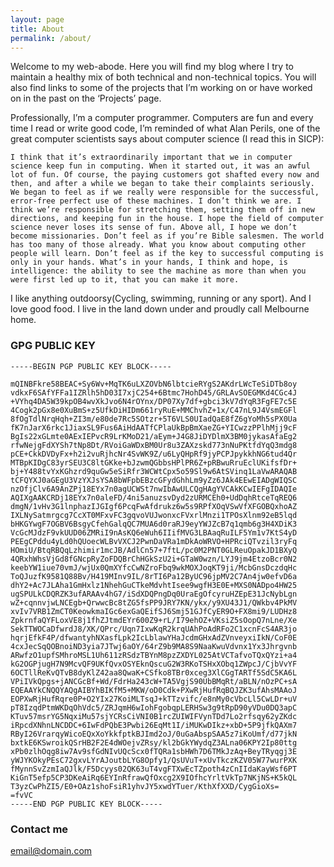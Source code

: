 ```yaml
---
layout: page
title: About
permalink: /about/
---
```


Welcome to my web-abode. Here you will find my blog where I try to maintain a healthy mix of both technical and non-technical topics.  You will also find links to some of the projects that I’m working on or have worked on in the past on the ‘Projects’ page.

Professionally, I’m a computer programmer. Computers are fun and every time I read or write good code, I’m reminded of what Alan Perils, one of the great computer scientists says about computer science (I read this in SICP):

```
I think that it’s extraordinarily important that we in computer
science keep fun in computing. When it started out, it was an awful
lot of fun. Of course, the paying customers got shafted every now and
then, and after a while we began to take their complaints seriously.
We began to feel as if we really were responsible for the successful,
error-free perfect use of these machines. I don’t think we are. I
think we’re responsible for stretching them, setting them off in new
directions, and keeping fun in the house. I hope the field of computer
science never loses its sense of fun. Above all, I hope we don’t
become missionaries. Don’t feel as if you’re Bible salesmen. The world
has too many of those already. What you know about computing other
people will learn. Don’t feel as if the key to successful computing is
only in your hands. What’s in your hands, I think and hope, is
intelligence: the ability to see the machine as more than when you
were first led up to it, that you can make it more.
```

I like anything outdoorsy(Cycling, swimming, running or any sport). And I love good food. I live in the land down under and proudly call Melbourne home.

### GPG PUBLIC KEY

```
-----BEGIN PGP PUBLIC KEY BLOCK-----

mQINBFkre58BEAC+Sy6Wv+MqTK6uLXZOVbN6lbtcieRYgS2AKdrLWcTeSiDTb8oy
vdkxF6SAfYFFa1IZRlh5hD03I7xjC254+6Btmc7HohD45/GRLAvSOEGMKd4CGc4J
+VYhq4DA5W39kpOB4wvXkJvo6N4rOYnx/DP07Xy7df+gbci3kV7dYqR3FgFE7c5E
4Cogk2pGx8e0XuBmS+z5UfkDiHIDm661ryRuE+MMChvhZ+1x/C47nL9J4VsmEGFl
8fOgTdlNrqHqh+ZI3m/e80de7Rc5SOtzr+5T6VLS0UIadQaE8fZ6gYoMh5sPX0Ua
fK7nJarX6rkc1JiaxSL9Fus6AiHdAATfCPlaUkBpBmXaeZG+YICwzzPPlhMjj9cF
BgIs22xGLmte0AExIEPvcR9LrKMoD21/aEym+J4G8JiDYDlmX3BM0jykasAfaEg2
rfwNejgFdXYSh7tNp8Dt/RVoiGaWDxBM0Ur8u3ZAXzskd773nNuPKtfdYqQ3mdg8
pCE+CkkDVDyFx+h2i2vuRjhcNr4SvWK9Z/u6LyQHpRf9jyPCPJpykkhNG6tud4Qr
MTBpKIDgC83yrSEU3C8ltGKke+bJzwmQGbbsHPlPR6Z+pRBwuRruEclUKifsfDr+
bj+Y488tvYxKGhzrd9quGw5eSiRfr3WCWtCpx5o59Sl9w6AtSVinq1LaVwARAQAB
tCFQYXJ0aGEgU3VzYXJsYSA8bWFpbEBzcGFydGhhLm9yZz6JAk4EEwEIADgWIQSC
nzOfjClv6A9AnZPj18EYx7n0agUCWSt7nwIbAwULCQgHAgYVCAkKCwIEFgIDAQIe
AQIXgAAKCRDj18EYx7n0aleFD/4ni5anuzsvDyd2zURMCEh0+UdDqhRtceTqREQ6
dmgN/1vHv3G1lnphazIJGIgf6PcqFwAfdrukz6w5s9RPfXOqVSwVfXFGOBQxhoAZ
IXLNySatmrgcg7CcXT0MFxvFC3gqvoVUJwonxcFVxrlMnzi1TPOsXlnm92eB5lqd
bHKGYwgF7OGBV6BsgyCfehGalqQC7MUA6d0raRJ9eyYWJZcB7q1qmb6g3H4XDiK3
VcGcMJdzF9vkUUD06ZMRiI9nAsKQ6eWuh6IIifMVG3LBAaqRuILF5Ym1v7KtS4yD
PEEgCPddu4yLd0hQUoecWLBvVXCJ2PwnDaVRa1mDkAoWRVO+HPRciQTvzil3ryFq
HOmiU/BtqRBQqLzhimir1mcJB/AdlCn57+7ftL/pc0M2PNT0GLReuOpakJD1BXyQ
4QRxhWhsVjGd8fGNcpRyZoFDQBrChHGkSzU2i+GTaW0wzn/LYJ9jm4EtzoBcr0N2
keebYW1iue70vmJ/wjUx0QmXYfcCwNZroFbq9wkMOXJoqKT9ji/McbGnsDczdqHc
ToQJuzfK9581Q88Bv/H419MInv9IL/8rTI6Pa12ByUC96jpMV2C7An4jw0efvD6a
dhY2+Ac7JLAha1GmHxlz1NhehGuCTkeMdvhtIsee9wgfH3E0E+MXS0NADpo4HW25
ugSPULkCDQRZK3ufARAAv4hG7/iSdXDQPngDq0UraEgOfcyruHZEpE31JcNybLgn
wZ+cqnnvjwLNCEgb+QrwwcBc8tZG5fsPP9JRY7KN/ykx/y9XU43J1/QWkbv4PkMV
xvIv7VRB1ZmCT0KeowkmaIGc6exGaQEifSJ6Smj51GJfCyER9O+FX8mi9/LUDHz8
ZpkrnfaQYFLoxVE8j1fhZJtmdEYr600Z9+rL/I79ehOZ+VKsiZ5sOopQ7nLne/Xe
SekTTWOCaDfwrdJ8/XK/QPrc/Uqn7IxwKqR2krqUAhPoAdRFo2C1xcnFcS4AR3jo
hqrjEfkF4P/dfwantyhNXasfLpk2IcLblawYHaJcdmGHxAdZVnveyxiIkN/CoF0E
4cxJecSqQOBnoiND3yia7JTwj6aOY/64rZ9b9MA8S9NaaKwuVdvnx1Yx3Jhrgvnb
ARwfzO1upfSMhroMSL1Uh611zRSdzTBYnM8pzZXDYL025AtVCTafvoTQxQYzi+a4
kG2OGPjugH7N9McvQF9UKfQvxOSYEknQscuG2W3RKoTSHxXObq1ZWpcJ/CjbVvYF
6OCTllReKvQTvB8dyKlZ42aa8QwaK+CSfko8TBr0xceg3XlCGgTARTf5SdC5KA6L
VPiIVkQpgs+jANCGcBf+Wd/FdrHa243cW+TA5VgjS90UbBMqRt/aBLN/nOzPC+sA
EQEAAYkCNQQYAQgAIBYhBIKfM5+MKW/oD0Cdk+PXwRjHufRqBQJZK3ufAhsMAAoJ
EOPXwRjHufRqre0P+O2YIx27KoiMLTsqJ+kTTzvifc/e8nMy0cVbcLl5CwLDr+uV
pT8IzqdPtmWKDqOhVdc5/ZRJqmH6wIohFgobqpLERHSw3g9tRpD90yVDu0DQ3apC
KTuv57msrYG5NqxiMu57sjYCRsCiVNI0B1rcZUIWIFVynTDd7Lo2rfsqy62yZKdc
iRpcdXNhnLNCDDC+6IwFdPQbE3Pwbi26EqMt1I/iMUKwDIkz+xbD+5P9jfkQAXm7
RByI26VrarqyWicoEQxXoYkkfptkBJImd2oJ/0uGaAbspSAA5z7iKoUmf/d77jkN
bxtkE6KSwroikQSrHB2F2E4dWOejvZRsy/kl2bGkYWydqZ3ALna06KPY2Ip80ttg
xPb0zlhOqg8iw7Av9sfGdNIvUQcScx0fTQRa1sbHWh7D6TMkJzAq+BeyTRyqgj3E
yWJYKOkyPEsC72gxvLYrAJoutbLYG8Opfy1/QsUVuT+xUvTkczKZV05W77wurPXK
fMynnSvZzmIaQJlk/F5Dcyys02QK63uT4vgFTXwEcTZpoth4zCnIIdaKayWsf6PT
KiGnT5efp5CP3DKeAiRq6EYInRfrawQfOxcg2X9IOfhcYrltVkTp7NKjNS+K5kQL
T3yzCwPhZI5/E0+OAz1shoFsiR1yhvJY5xwdYTuer/KthXfXXD/CygGioXs=
=fvVC
-----END PGP PUBLIC KEY BLOCK-----
```

### Contact me

[email@domain.com](mailto:email@domain.com)
